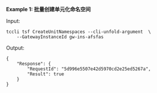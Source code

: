 **Example 1: 批量创建单元化命名空间**



Input: 

```
tccli tsf CreateUnitNamespaces --cli-unfold-argument  \
    --GatewayInstanceId gw-ins-afsfas
```

Output: 
```
{
    "Response": {
        "RequestId": "5d996e5507e42d5970cd2e25ed5267a",
        "Result": true
    }
}
```

